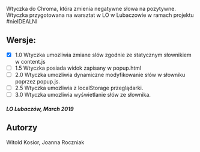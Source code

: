 Wtyczka do Chroma, która zmienia negatywne słowa na pozytywne.
Wtyczka przygotowana na warsztat w LO w Lubaczowie w ramach projektu #nieIDEALNI

## Wersje:
- [X] 1.0 Wtyczka umozliwia zmiane slów zgodnie ze statycznym słownikiem w content.js
- [ ] 1.5 Wtyczka posiada widok zapisany w popup.html
- [ ] 2.0 Wtyczka umozliwia dynamiczne modyfikowanie słów w słowniku poprzez popup.js.
- [ ] 2.5 Wtyczka umozliwia z localStorage przeglądarki.
- [ ] 3.0 Wtyczka umozliwia wyświetlanie słów ze słownika.

##### LO Lubaczów, March 2019 

## Autorzy
Witold Kosior,
Joanna Roczniak
